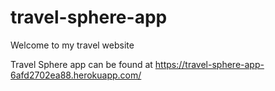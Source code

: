 # travel-sphere-app
Welcome to my travel website

Travel Sphere app can be found at https://travel-sphere-app-6afd2702ea88.herokuapp.com/
